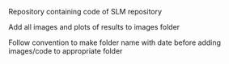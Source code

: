 Repository containing code of SLM repository

Add all images and plots of results to images folder

Follow convention to make folder name with date before adding images/code to appropriate folder

